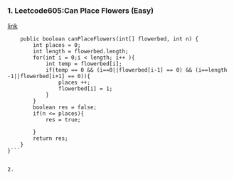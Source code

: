 ### 1. Leetcode605:Can Place Flowers (Easy)
[link](https://leetcode.com/problems/can-place-flowers/description/)

```class Solution {
    public boolean canPlaceFlowers(int[] flowerbed, int n) {
        int places = 0;
        int length = flowerbed.length;
        for(int i = 0;i < length; i++ ){
            int temp = flowerbed[i];
            if(temp == 0 && (i==0||flowerbed[i-1] == 0) && (i==length -1||flowerbed[i+1] == 0)){
                places ++;
                flowerbed[i] = 1;
            }
        }
        boolean res = false;      
        if(n <= places){
            res = true;
            
        }
        return res;
    }
}```


2.
